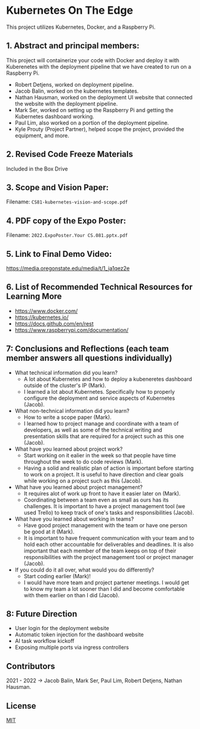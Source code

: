 # Kubernetes On The Edge

This project utilizes Kubernetes, Docker, and a Raspberry Pi. 

## 1. Abstract and principal members: 

This project will containerize your code with Docker and deploy it with Kuberenetes with the deployment pipeline that we have created to run on a Raspberry Pi. 
- Robert Detjens, worked on deployment pipeline.
- Jacob Balin, worked on the kubernetes templates.
- Nathan Hausman, worked on the deployment UI website that connected the website with the deployment pipeline.
- Mark Ser, worked on setting up the Raspberry Pi and getting the Kubernetes dashboard working. 
- Paul Lim, also worked on a portion of the deployment pipeline.
- Kyle Prouty (Project Partner), helped scope the project, provided the equipment, and more. 

## 2. Revised Code Freeze Materials

Included in the Box Drive

## 3. Scope and Vision Paper:

Filename: `CS81-kubernetes-vision-and-scope.pdf`

## 4. PDF copy of the Expo Poster:

Filename: `2022.ExpoPoster.Your CS.081.pptx.pdf`

## 5. Link to Final Demo Video:

https://media.oregonstate.edu/media/t/1_ja1qez2e

## 6. List of Recommended Technical Resources for Learning More

- https://www.docker.com/
- https://kubernetes.io/
- https://docs.github.com/en/rest
- https://www.raspberrypi.com/documentation/

## 7: Conclusions and Reflections (each team member answers all questions individually)

- What technical information did you learn?
    - A lot about Kubernetes and how to deploy a kubeneretes dashboard outside of the cluster's IP (Mark).
    - I learned a lot about Kubernetes. Specifically how to properly configure the deployment and service aspects of Kubernetes (Jacob). 
- What non-technical information did you learn?
    - How to write a scope paper (Mark).
    - I learned how to project manage and coordinate with a team of developers, as well as some of the technical writing and presentation skills that are required for a project such as this one (Jacob).
- What have you learned about project work?
    - Start working on it ealier in the week so that people have time throughout the week to do code reviews (Mark).
    - Having a solid and realistic plan of action is important before starting to work on a project. It is useful to have direction and clear goals while working on a project such as this (Jacob).
- What have you learned about project management?
    - It requires alot of work up front to have it easier later on (Mark).
    - Coordinating between a team even as small as ours has its challenges. It is important to have a project management tool (we used Trello) to keep track of one's tasks and responsibilities (Jacob).
- What have you learned about working in teams?
    - Have good project management with the team or have one person be good at it (Mark).
    - It is important to have frequent communication with your team and to hold each other accountable for deliverables and deadlines. It is also important that each member of the team keeps on top of their responsibilities with the project management tool or project manager (Jacob).
- If you could do it all over, what would you do differently?
    - Start coding earlier (Mark)!
    - I would have more team and project partener meetings. I would get to know my team a lot sooner than I did and become comfortable with them earlier on than I did (Jacob).

## 8: Future Direction

- User login for the deployment website
- Automatic token injection for the dashboard website
- AI task workflow kickoff
- Exposing multiple ports via ingress controllers

## Contributors

2021 - 2022 -> Jacob Balin, Mark Ser, Paul Lim, Robert Detjens, Nathan Hausman.

## License

[MIT](https://choosealicense.com/licenses/mit/)